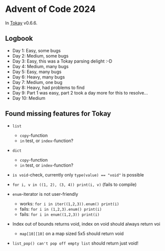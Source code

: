 # Advent of Code 2024

In [Tokay](https://tokay.dev) v0.6.6.

## Logbook

- Day 1: Easy, some bugs
- Day 2: Medium, some bugs
- Day 3: Easy, this was a Tokay parsing delight :-D
- Day 4: Medium, many bugs
- Day 5: Easy, many bugs
- Day 6: Heavy, many bugs
- Day 7: Medium, one bug
- Day 8: Heavy, had problems to find
- Day 9: Part 1 was easy, part 2 took a day more for this to resolve...
- Day 10: Medium

## Found missing features for Tokay

- `list`
  - `copy`-function
  - `in` test, or `index`-function?
- `dict`
  - `copy`-function
  - `in` test, or `index`-function?
- `is void`-check, currently only `type(value) == "void"` is possible
- `for i, v in ((1, 2), (3, 4)) print(i, v)` (fails to compile)
- `enum`-iterator is not user-friendly
  - works: `for i in iter((1,2,3)).enum() print(i)`
  - fails: `for i in (1,2,3).enum() print(i)`
  - fails: `for i in enum((1,2,3)) print(i)`

- Index out of bounds returns void, index on void should always return voi
  - `map[10][10]` on a map sized 5x5 should return void

- `list_pop() can't pop off empty list` should return just void!
